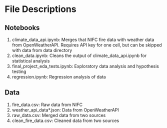 # File Descriptions
## Notebooks
1. climate_data_api.ipynb: Merges that NIFC fire data with weather data from OpenWeatherAPI. Requires API key for one cell, but can be skipped with data from data directory
2. clean_data.ipynb: Cleans the output of climate_data_api.ipynb for statistical analysis
3. final_project_eda_tests.ipynb: Exploratory data analysis and hypothesis testing
4. regression.ipynb: Regression analysis of data
## Data
1. fire_data.csv: Raw data from NIFC
2. weather_api_data*.json: Data from OpenWeatherAPI
3. raw_data.csv: Merged data from two sources
4. clean_fire_data.csv: Cleaned data from two sources
